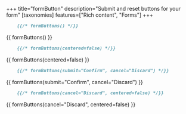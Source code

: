 +++
title="formButton"
description="Submit and reset buttons for your form"
[taxonomies]
features=["Rich content", "Forms"]
+++

```md
    {{/* formButtons() */}}
```
    
{{ formButtons() }}


```md
    {{/* formButtons(centered=false) */}}
```
    
{{ formButtons(centered=false) }}


```md
    {{/* formButtons(submit="Confirm", cancel="Discard") */}}
```
    
{{ formButtons(submit="Confirm", cancel="Discard") }}


```md
    {{/* formButtons(cancel="Discard", centered=false) */}}
```
    
{{ formButtons(cancel="Discard", centered=false) }}
